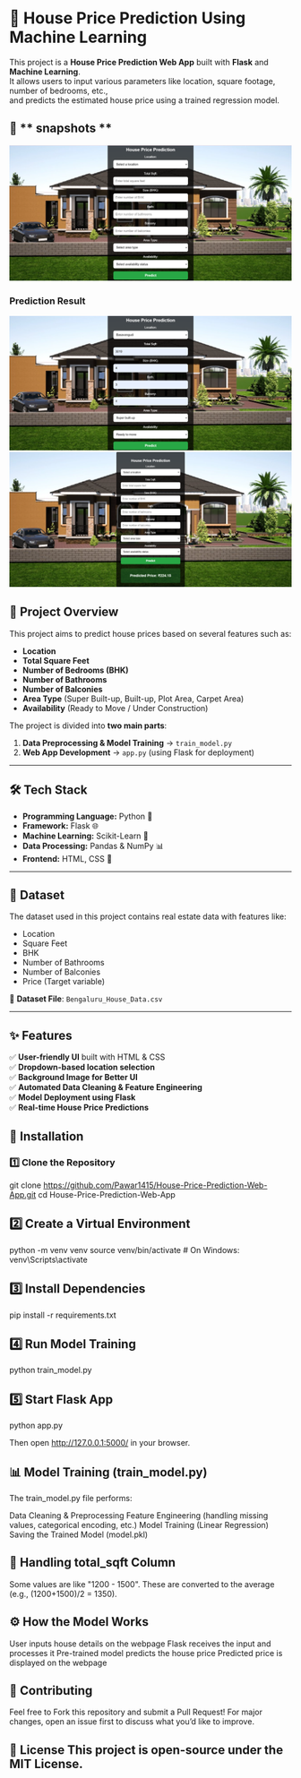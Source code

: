# 🏡 House Price Prediction Using Machine Learning

This project is a **House Price Prediction Web App** built with **Flask** and **Machine Learning**.  
It allows users to input various parameters like location, square footage, number of bedrooms, etc.,  
and predicts the estimated house price using a trained regression model.
## 📸 ** snapshots **
![Home Page](snapshots/snapshot_1.png)

### Prediction Result
![Prediction Result](snapshots/snapshot_2.png)
![Prediction Result](snapshots/snapshots_3.png)

## 🚀 **Project Overview**
This project aims to predict house prices based on several features such as:
- **Location**  
- **Total Square Feet**  
- **Number of Bedrooms (BHK)**  
- **Number of Bathrooms**  
- **Number of Balconies**  
- **Area Type** (Super Built-up, Built-up, Plot Area, Carpet Area)  
- **Availability** (Ready to Move / Under Construction)

The project is divided into **two main parts**:
1. **Data Preprocessing & Model Training** → `train_model.py`
2. **Web App Development** → `app.py` (using Flask for deployment)

---

## 🛠 **Tech Stack**
- **Programming Language:** Python 🐍  
- **Framework:** Flask 🌐  
- **Machine Learning:** Scikit-Learn 🤖  
- **Data Processing:** Pandas & NumPy 📊  
- **Frontend:** HTML, CSS 🎨  

---

## 📂 **Dataset**
The dataset used in this project contains real estate data with features like:
- Location
- Square Feet
- BHK
- Number of Bathrooms
- Number of Balconies
- Price (Target variable)

📌 **Dataset File**: `Bengaluru_House_Data.csv`

---

## ✨ **Features**
✅ **User-friendly UI** built with HTML & CSS  
✅ **Dropdown-based location selection**  
✅ **Background Image for Better UI**  
✅ **Automated Data Cleaning & Feature Engineering**  
✅ **Model Deployment using Flask**  
✅ **Real-time House Price Predictions**  

## 🔧 **Installation**
### 1️⃣ Clone the Repository
git clone  https://github.com/Pawar1415/House-Price-Prediction-Web-App.git
cd House-Price-Prediction-Web-App

## 2️⃣ Create a Virtual Environment
python -m venv venv
source venv/bin/activate  # On Windows: venv\Scripts\activate

## 3️⃣ Install Dependencies
pip install -r requirements.txt

## 4️⃣ Run Model Training
python train_model.py

## 5️⃣ Start Flask App
python app.py

Then open http://127.0.0.1:5000/ in your browser.

📊 Model Training (train_model.py)
---
The train_model.py file performs:

Data Cleaning & Preprocessing
Feature Engineering (handling missing values, categorical encoding, etc.)
Model Training (Linear Regression)
Saving the Trained Model (model.pkl)

🔹 Handling total_sqft Column
---
Some values are like "1200 - 1500".
These are converted to the average (e.g., (1200+1500)/2 = 1350).

⚙️ How the Model Works
---
User inputs house details on the webpage
Flask receives the input and processes it
Pre-trained model predicts the house price
Predicted price is displayed on the webpage

🤝 Contributing
---
Feel free to Fork this repository and submit a Pull Request!
For major changes, open an issue first to discuss what you’d like to improve.

📜 License
This project is open-source under the MIT License.
---

